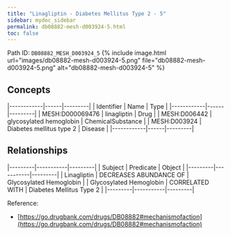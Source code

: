 ```yaml
---
title: "Linagliptin - Diabetes Mellitus Type 2 - 5"
sidebar: mydoc_sidebar
permalink: db08882-mesh-d003924-5.html
toc: false 
---
```



Path ID: `DB08882_MESH_D003924_5`
{% include image.html url="images/db08882-mesh-d003924-5.png" file="db08882-mesh-d003924-5.png" alt="db08882-mesh-d003924-5" %}

## Concepts

|------------|------|---------|
| Identifier | Name | Type    |
|------------|------|---------|
| MESH:D000069476 | linagliptin | Drug |
| MESH:D006442 | glycosylated hemoglobin | ChemicalSubstance |
| MESH:D003924 | Diabetes mellitus type 2 | Disease |
|------------|------|---------|

## Relationships

|---------|-----------|---------|
| Subject | Predicate | Object  |
|---------|-----------|---------|
| Linagliptin | DECREASES ABUNDANCE OF | Glycosylated Hemoglobin |
| Glycosylated Hemoglobin | CORRELATED WITH | Diabetes Mellitus Type 2 |
|---------|-----------|---------|

Reference: 
  - [https://go.drugbank.com/drugs/DB08882#mechanismofaction](https://go.drugbank.com/drugs/DB08882#mechanismofaction)
